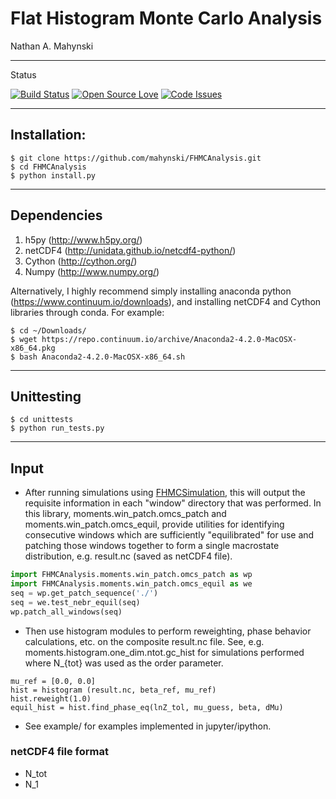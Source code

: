 # Flat Histogram Monte Carlo Analysis

Nathan A. Mahynski

---

Status

[![Build Status](https://travis-ci.org/mahynski/FHMCAnalysis.svg?branch=master)](https://travis-ci.org/mahynski/FHMCAnalysis) [![Open Source Love](https://badges.frapsoft.com/os/v2/open-source.svg?v=103)](https://github.com/ellerbrock/open-source-badge/) [![Code Issues](https://www.quantifiedcode.com/api/v1/project/fe2f9564d3e84213a5ecae6e84c6f1d0/badge.svg)](https://www.quantifiedcode.com/app/project/fe2f9564d3e84213a5ecae6e84c6f1d0)

---

## Installation:

```
$ git clone https://github.com/mahynski/FHMCAnalysis.git
$ cd FHMCAnalysis
$ python install.py
```

---

## Dependencies

1. h5py (http://www.h5py.org/)
2. netCDF4 (http://unidata.github.io/netcdf4-python/)
3. Cython (http://cython.org/)
4. Numpy (http://www.numpy.org/)

Alternatively, I highly recommend simply installing anaconda python (https://www.continuum.io/downloads), and installing netCDF4 and Cython libraries through conda. For example:

```
$ cd ~/Downloads/
$ wget https://repo.continuum.io/archive/Anaconda2-4.2.0-MacOSX-x86_64.pkg
$ bash Anaconda2-4.2.0-MacOSX-x86_64.sh
```

---

## Unittesting

```
$ cd unittests
$ python run_tests.py
```

---

## Input

+ After running simulations using [FHMCSimulation](https://mahynski.github.io/FHMCSimulation/), this will output the requisite information in each "window" directory that was performed.  In this library, moments.win_patch.omcs_patch and moments.win_patch.omcs_equil, provide utilities for identifying consecutive windows which are sufficiently "equilibrated" for use and patching those windows together to form a single macrostate distribution, e.g. result.nc (saved as netCDF4 file). 

```python
import FHMCAnalysis.moments.win_patch.omcs_patch as wp
import FHMCAnalysis.moments.win_patch.omcs_equil as we
seq = wp.get_patch_sequence('./')
seq = we.test_nebr_equil(seq)
wp.patch_all_windows(seq)
```

+ Then use histogram modules to perform reweighting, phase behavior calculations, etc. on the composite result.nc file.  See, e.g. moments.histogram.one_dim.ntot.gc_hist for simulations performed where N_{tot} was used as the order parameter. 

```
mu_ref = [0.0, 0.0]
hist = histogram (result.nc, beta_ref, mu_ref)
hist.reweight(1.0)
equil_hist = hist.find_phase_eq(lnZ_tol, mu_guess, beta, dMu)
```

+ See example/ for examples implemented in jupyter/ipython. 

### netCDF4 file format

+ N_tot
+ N_1
